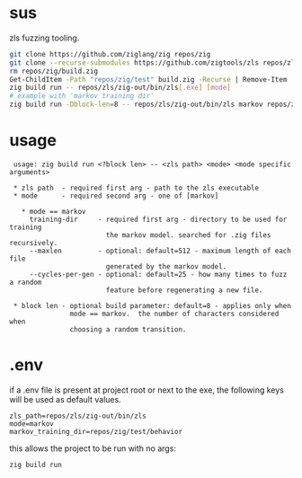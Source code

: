 # sus

zls fuzzing tooling.

```bash
git clone https://github.com/ziglang/zig repos/zig
git clone --recurse-submodules https://github.com/zigtools/zls repos/zls
rm repos/zig/build.zig
Get-ChildItem -Path "repos/zig/test" build.zig -Recurse | Remove-Item
zig build run -- repos/zls/zig-out/bin/zls[.exe] [mode]
# example with 'markov training dir'
zig build run -Dblock-len=8 -- repos/zls/zig-out/bin/zls markov repos/zig/test/
```

# usage
```console
 usage: zig build run <?block len> -- <zls path> <mode> <mode specific arguments>

 * zls path  - required first arg - path to the zls executable
 * mode      - required second arg - one of [markov]

   * mode == markov
     training-dir     - required first arg - directory to be used for training
                        the markov model. searched for .zig files recursively.
     --maxlen         - optional: default=512 - maximum length of each file
                        generated by the markov model.
     --cycles-per-gen - optional: default=25 - how many times to fuzz a random
                        feature before regenerating a new file.

 * block len - optional build parameter: default=8 - applies only when
               mode == markov.  the number of characters considered when
               choosing a random transition.
```
# .env
if a .env file is present at project root or next to the exe, the following keys will be used as default values.  
```console
zls_path=repos/zls/zig-out/bin/zls
mode=markov
markov_training_dir=repos/zig/test/behavior
```

this allows the project to be run with no args:
```console
zig build run
```
